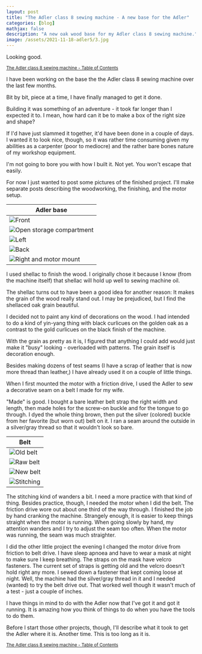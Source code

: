```yaml
---
layout: post
title: "The Adler class 8 sewing machine - A new base for the Adler"
categories: [blog]
mathjax: false
description: "A new oak wood base for my Adler class 8 sewing machine."
image: /assets/2021-11-18-adler5/3.jpg
---
```

Looking good.

<sub>[The Adler class 8 sewing machine - Table of Contents](adler-toc)</sub>

I have been working on the base the the Adler class 8 sewing machine over the last few months.

Bit by bit, piece at a time, I have finally managed to get it done.

Building it was something of an adventure - it took far longer than I expected it to.  I mean, how hard can it be to make a box of the right size and shape?

If I'd have just slammed it together, it'd have been done in a couple of days.  I wanted it to look nice, though, so it was rather time consuming given my abilities as a carpenter (poor to mediocre) and the rather bare bones nature of my workshop equipment.

I'm not going to bore you with how I built it.  Not yet.  You won't escape that easily.

For now I just wanted to post some pictures of the finished project.  I'll make separate posts describing the woodworking, the finishing, and the motor setup.

|Adler base|
|----------|
|![Front](/assets/2021-11-18-adler5/1.jpg)|
|![Open storage compartment](/assets/2021-11-18-adler5/2.jpg)|
|![Left](/assets/2021-11-18-adler5/3.jpg)|
|![Back](/assets/2021-11-18-adler5/4.jpg)|
|![Right and motor mount](/assets/2021-11-18-adler5/5.jpg)|

I used shellac to finish the wood.  I originally chose it because I know (from the machine itself) that shellac will hold up well to sewing machine oil.

The shellac turns out to have been a good idea for another reason:  It makes the grain of the wood really stand out.  I may be prejudiced, but I find the shellaced oak grain beautiful.

I decided not to paint any kind of decorations on the wood.  I had intended to do a kind of yin-yang thing with black curlicues on the golden oak as a contrast to the gold curlicues on the black finish of the machine.

With the grain as pretty as it is, I figured that anything I could add would just make it "busy" looking - overloaded with patterns.  The grain itself is decoration enough.

Besides making dozens of test seams (I have a scrap of leather that is now more thread than leather,) I have already used it on a couple of little things.

When I first mounted the motor with a friction drive, I used the Adler to sew a decorative seam on a belt I made for my wife.

"Made" is good.  I bought a bare leather belt strap the right width and length, then made holes for the screw-on buckle and for the tongue to go through.  I dyed the whole thing brown, then put the silver (colored) buckle from her favorite (but worn out) belt on it.  I ran a seam around the outside in a silver/gray thread so that it wouldn't look so bare.

|Belt|
|----|
|![Old belt](/assets/2021-11-18-adler5/6.jpg)|
|![Raw belt](/assets/2021-11-18-adler5/7.jpg)|
|![New belt](/assets/2021-11-18-adler5/8.jpg)|
|![Stitching](/assets/2021-11-18-adler5/9.jpg)|

The stitching kind of wanders a bit.  I need a more practice with that kind of thing.  Besides practice, though, I needed the motor when I did the belt.  The friction drive wore out about one third of the way through.  I finished the job by hand cranking the machine.  Strangely enough, it is easier to keep things straight when the motor is running.  When going slowly by hand, my attention wanders and I try to adjust the seam too often.  When the motor was running, the seam was much straighter.

I did the other little project the evening I changed the motor drive from friction to belt drive.  I have sleep apnoea and have to wear a mask at night to make sure I keep breathing.  The straps on the mask have velcro fasteners.  The current set of straps is getting old and the velcro doesn't hold right any more.  I sewed down a fastener that kept coming loose at night.  Well, the machine had the silver/gray thread in it and I needed (wanted) to try the belt drive out.  That worked well though it wasn't much of a test - just a couple of inches.

I have things in mind to do with the Adler now that I've got it and got it running.  It is amazing how you think of things to do when you have the tools to do them.

Before I start those other projects, though, I'll describe what it took to get the Adler where it is.  Another time.  This is too long as it is.

<sub>[The Adler class 8 sewing machine - Table of Contents](adler-toc)</sub>
